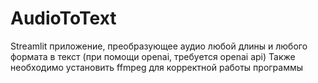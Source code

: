 # AudioToText
Streamlit приложение, преобразующее аудио любой длины и любого формата в текст (при помощи openai, требуется openai api)
Также необходимо установить ffmpeg для корректной работы программы
